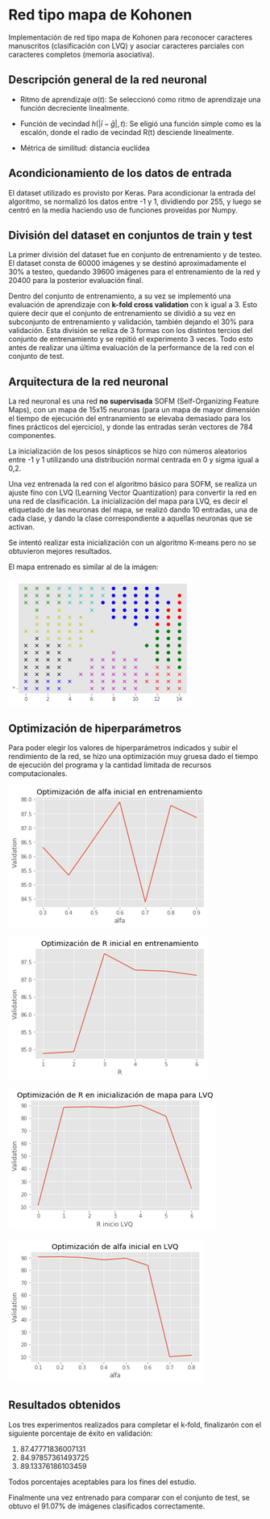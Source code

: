 # Red tipo mapa de Kohonen

Implementación de red tipo mapa de Kohonen para reconocer caracteres manuscritos (clasificación con LVQ) y asociar caracteres parciales con caracteres completos (memoria asociativa).

## Descripción general de la red neuronal

- Ritmo de aprendizaje $\alpha(t)$:
Se seleccionó como ritmo de aprendizaje una función decreciente linealmente.

- Función de vecindad $h(|\bar{i}-\bar{g}|, t)$: Se eligió una función simple como es la escalón, donde el radio de vecindad R(t) desciende linealmente. 

- Métrica de similitud: distancia euclídea

## Acondicionamiento de los datos de entrada
El dataset utilizado es provisto por Keras. Para acondicionar la entrada del algoritmo, se normalizó los datos entre -1 y 1, dividiendo por 255, y luego se centró en la media haciendo uso de funciones proveídas por Numpy.

## División del dataset en conjuntos de train y test

La primer división del dataset fue en conjunto de entrenamiento y de testeo. El dataset consta de 60000 imágenes y se destinó aproximadamente el 30% a testeo, quedando 39600 imágenes para el entrenamiento de la red y 20400 para la posterior evaluación final.

Dentro del conjunto de entrenamiento, a su vez se implementó una evaluación de aprendizaje con **k-fold cross validation** con k igual a 3. Esto quiere decir que el conjunto de entrenamiento se dividió a su vez en subconjunto de entrenamiento y validación, también dejando el 30% para validación.
Esta división se reliza de 3 formas con los distintos tercios del conjunto de entrenamiento y se repitió el experimento 3 veces. Todo esto antes de realizar una última evaluación de la performance de la red con el conjunto de test.

## Arquitectura de la red neuronal

La red neuronal es una red **no supervisada** SOFM (Self-Organizing Feature Maps), con un mapa de 15x15 neuronas (para un mapa de mayor dimensión el tiempo de ejecución del entranamiento se elevaba demasiado para los fines prácticos del ejercicio), y donde las entradas serán vectores de 784 componentes.

La inicialización de los pesos sinápticos se hizo con números aleatorios entre -1 y 1 utilizando una distribución normal centrada en 0 y sigma igual a 0,2.

Una vez entrenada la red con el algoritmo básico para SOFM, se realiza un ajuste fino con LVQ (Learning Vector Quantization) para convertir la red en una red de clasificación. La inicialización del mapa para LVQ, es decir el etiquetado de las neuronas del mapa, se realizó dando 10 entradas, una de cada clase, y dando la clase correspondiente a aquellas neuronas que se activan.

Se intentó realizar esta inicialización con un algoritmo K-means pero no se obtuvieron mejores resultados.

El mapa entrenado es similar al de la imágen:

![mapa](kohonen_tests/map_kohonen_90-61.png)

## Optimización de hiperparámetros
Para poder elegir los valores de hiperparámetros indicados y subir el rendimiento de la red, se hizo una optimización muy gruesa dado el tiempo de ejecución del programa y la cantidad limitada de recursos computacionales.

![alfa0_train](kohonen_tests/alfa0_train.png)

![alfa0_train](kohonen_tests/r0_train.png)

![alfa0_train](kohonen_tests/r_init_LVQ.png)

![alfa0_train](kohonen_tests/alfa0_lvq.png)

## Resultados obtenidos

Los tres experimentos realizados para completar el k-fold, finalizarón con el siguiente porcentaje de éxito en validación:

1) 87.47771836007131 
2) 84.97857361493725 
3) 89.13376186103459

Todos porcentajes aceptables para los fines del estudio.

Finalmente una vez entrenado para comparar con el conjunto de test, se obtuvo el 91.07% de imágenes clasificados correctamente.